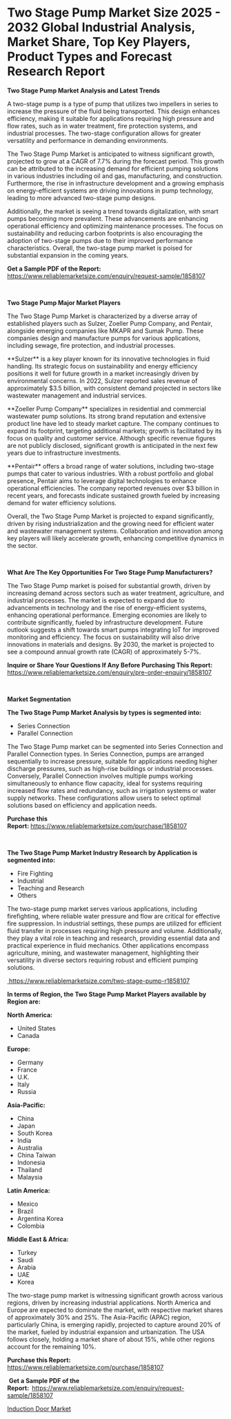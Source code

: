 <p><h1>Two Stage Pump Market Size 2025 - 2032 Global Industrial Analysis, Market Share, Top Key Players, Product Types and Forecast Research Report</h1></p><p><strong>Two Stage Pump Market Analysis and Latest Trends</strong></p>
<p><p>A two-stage pump is a type of pump that utilizes two impellers in series to increase the pressure of the fluid being transported. This design enhances efficiency, making it suitable for applications requiring high pressure and flow rates, such as in water treatment, fire protection systems, and industrial processes. The two-stage configuration allows for greater versatility and performance in demanding environments.</p><p>The Two Stage Pump Market is anticipated to witness significant growth, projected to grow at a CAGR of 7.7% during the forecast period. This growth can be attributed to the increasing demand for efficient pumping solutions in various industries including oil and gas, manufacturing, and construction. Furthermore, the rise in infrastructure development and a growing emphasis on energy-efficient systems are driving innovations in pump technology, leading to more advanced two-stage pump designs.</p><p>Additionally, the market is seeing a trend towards digitalization, with smart pumps becoming more prevalent. These advancements are enhancing operational efficiency and optimizing maintenance processes. The focus on sustainability and reducing carbon footprints is also encouraging the adoption of two-stage pumps due to their improved performance characteristics. Overall, the two-stage pump market is poised for substantial expansion in the coming years.</p></p>
<p><strong>Get a Sample PDF of the Report:&nbsp;</strong> <a href="https://www.reliablemarketsize.com/enquiry/request-sample/1858107?utm_campaign=2283&utm_medium=2&utm_source=Github&utm_content=ia&utm_term=22022025&utm_id=two-stage-pump">https://www.reliablemarketsize.com/enquiry/request-sample/1858107</a></p>
<p>&nbsp;</p>
<p><strong>Two Stage Pump Major Market Players</strong></p>
<p><p>The Two Stage Pump Market is characterized by a diverse array of established players such as Sulzer, Zoeller Pump Company, and Pentair, alongside emerging companies like MKAPR and Sumak Pump. These companies design and manufacture pumps for various applications, including sewage, fire protection, and industrial processes.</p><p>**Sulzer** is a key player known for its innovative technologies in fluid handling. Its strategic focus on sustainability and energy efficiency positions it well for future growth in a market increasingly driven by environmental concerns. In 2022, Sulzer reported sales revenue of approximately $3.5 billion, with consistent demand projected in sectors like wastewater management and industrial services.</p><p>**Zoeller Pump Company** specializes in residential and commercial wastewater pump solutions. Its strong brand reputation and extensive product line have led to steady market capture. The company continues to expand its footprint, targeting additional markets; growth is facilitated by its focus on quality and customer service. Although specific revenue figures are not publicly disclosed, significant growth is anticipated in the next few years due to infrastructure investments.</p><p>**Pentair** offers a broad range of water solutions, including two-stage pumps that cater to various industries. With a robust portfolio and global presence, Pentair aims to leverage digital technologies to enhance operational efficiencies. The company reported revenues over $3 billion in recent years, and forecasts indicate sustained growth fueled by increasing demand for water efficiency solutions.</p><p>Overall, the Two Stage Pump Market is projected to expand significantly, driven by rising industrialization and the growing need for efficient water and wastewater management systems. Collaboration and innovation among key players will likely accelerate growth, enhancing competitive dynamics in the sector.</p></p>
<p>&nbsp;</p>
<p><strong>What Are The Key Opportunities For Two Stage Pump Manufacturers?</strong></p>
<p><p>The Two Stage Pump market is poised for substantial growth, driven by increasing demand across sectors such as water treatment, agriculture, and industrial processes. The market is expected to expand due to advancements in technology and the rise of energy-efficient systems, enhancing operational performance. Emerging economies are likely to contribute significantly, fueled by infrastructure development. Future outlook suggests a shift towards smart pumps integrating IoT for improved monitoring and efficiency. The focus on sustainability will also drive innovations in materials and designs. By 2030, the market is projected to see a compound annual growth rate (CAGR) of approximately 5-7%.</p></p>
<p><strong>Inquire or Share Your Questions If Any Before Purchasing This Report:</strong> <a href="https://www.reliablemarketsize.com/enquiry/pre-order-enquiry/1858107?utm_campaign=2283&utm_medium=2&utm_source=Github&utm_content=ia&utm_term=22022025&utm_id=two-stage-pump">https://www.reliablemarketsize.com/enquiry/pre-order-enquiry/1858107</a></p>
<p>&nbsp;</p>
<p><strong>Market Segmentation</strong></p>
<p><strong>The Two Stage Pump Market Analysis by types is segmented into:</strong></p>
<p><ul><li>Series Connection</li><li>Parallel Connection</li></ul></p>
<p><p>The Two Stage Pump market can be segmented into Series Connection and Parallel Connection types. In Series Connection, pumps are arranged sequentially to increase pressure, suitable for applications needing higher discharge pressures, such as high-rise buildings or industrial processes. Conversely, Parallel Connection involves multiple pumps working simultaneously to enhance flow capacity, ideal for systems requiring increased flow rates and redundancy, such as irrigation systems or water supply networks. These configurations allow users to select optimal solutions based on efficiency and application needs.</p></p>
<p><strong>Purchase this Report:&nbsp;</strong><a href="https://www.reliablemarketsize.com/purchase/1858107?utm_campaign=2283&utm_medium=2&utm_source=Github&utm_content=ia&utm_term=22022025&utm_id=two-stage-pump">https://www.reliablemarketsize.com/purchase/1858107</a></p>
<p>&nbsp;</p>
<p><strong>The Two Stage Pump Market Industry Research by Application is segmented into:</strong></p>
<p><ul><li>Fire Fighting</li><li>Industrial</li><li>Teaching and Research</li><li>Others</li></ul></p>
<p><p>The two-stage pump market serves various applications, including firefighting, where reliable water pressure and flow are critical for effective fire suppression. In industrial settings, these pumps are utilized for efficient fluid transfer in processes requiring high pressure and volume. Additionally, they play a vital role in teaching and research, providing essential data and practical experience in fluid mechanics. Other applications encompass agriculture, mining, and wastewater management, highlighting their versatility in diverse sectors requiring robust and efficient pumping solutions.</p></p>
<p><a href="https://www.reliablemarketsize.com/two-stage-pump-r1858107?utm_campaign=2283&utm_medium=2&utm_source=Github&utm_content=ia&utm_term=22022025&utm_id=two-stage-pump">&nbsp;https://www.reliablemarketsize.com/two-stage-pump-r1858107</a></p>
<p><strong>In terms of Region, the Two Stage Pump Market Players available by Region are:</strong></p>
<p>
    <p> <strong> North America: </strong>
        <ul>
            <li>United States</li>
            <li>Canada</li>
        </ul>
        </p> 
    <p> <strong> Europe: </strong>
        <ul>
            <li>Germany</li>
            <li>France</li>
            <li>U.K.</li>
            <li>Italy</li>
            <li>Russia</li>
        </ul>
        </p> 
    <p> <strong> Asia-Pacific: </strong>
        <ul>
            <li>China</li>
            <li>Japan</li>
            <li>South Korea</li>
            <li>India</li>
            <li>Australia</li>
            <li>China Taiwan</li>
            <li>Indonesia</li>
            <li>Thailand</li>
            <li>Malaysia</li>
        </ul>
        </p> 
    <p> <strong> Latin America: </strong>
        <ul>
            <li>Mexico</li>
            <li>Brazil</li>
            <li>Argentina Korea</li>
            <li>Colombia</li>
        </ul>
        </p> 
    <p> <strong> Middle East & Africa: </strong>
        <ul>
            <li>Turkey</li>
            <li>Saudi</li>
            <li>Arabia</li>
            <li>UAE</li>
            <li>Korea</li>
        </ul>
    </p>
    </p>
<p><p>The two-stage pump market is witnessing significant growth across various regions, driven by increasing industrial applications. North America and Europe are expected to dominate the market, with respective market shares of approximately 30% and 25%. The Asia-Pacific (APAC) region, particularly China, is emerging rapidly, projected to capture around 20% of the market, fueled by industrial expansion and urbanization. The USA follows closely, holding a market share of about 15%, while other regions account for the remaining 10%.</p></p>
<p><strong>Purchase this Report: </strong><a href="https://www.reliablemarketsize.com/purchase/1858107?utm_campaign=2283&utm_medium=2&utm_source=Github&utm_content=ia&utm_term=22022025&utm_id=two-stage-pump">https://www.reliablemarketsize.com/purchase/1858107</a></p>
<p>&nbsp;<strong>Get a Sample PDF of the Report:&nbsp;&nbsp;</strong><a href="https://www.reliablemarketsize.com/enquiry/request-sample/1858107?utm_campaign=2283&utm_medium=2&utm_source=Github&utm_content=ia&utm_term=22022025&utm_id=two-stage-pump">https://www.reliablemarketsize.com/enquiry/request-sample/1858107</a></p>
<p><strong></strong></p>
<p><p><a href="https://github.com/bornergabrielle89/Market-Research-Report-List-1/blob/main/induction-door-market.md?utm_campaign=2283&utm_medium=2&utm_source=Github&utm_content=ia&utm_term=22022025&utm_id=two-stage-pump">Induction Door Market</a></p></p>